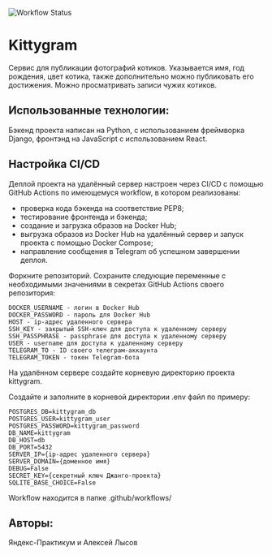 ![Workflow Status](https://github.com/nvdrmv/kittygram_final/actions/workflows/main.yml/badge.svg)

# **Kittygram**
Сервис для публикации фотографий котиков. Указывается имя, год рождения, цвет котика, также дополнительно можно публиковать его достижения. Можно просматривать записи чужих котиков.
## Использованные технологии:
Бэкенд проекта написан на Python, с использованием фреймворка Django, фронтэнд на JavaScript с использованием React.

## Настройка CI/CD

Деплой проекта на удалённый сервер настроен через CI/CD с помощью GitHub Actions по имеющемуся workflow, в котором реализованы:

* проверка кода бэкенда на соответствие PEP8;
* тестирование фронтенда и бэкенда;
* создание и загрузка образов на Docker Hub;
* выгрузка образов из Docker Hub на удалённый сервер и запуск проекта с помощью Docker Compose;
* направление сообщения в Telegram об успешном завершении деплоя.

Форкните репозиторий.
Сохраните следующие переменные с необходимыми значениями в секретах GitHub Actions своего репозитория:

```
DOCKER_USERNAME - логин в Docker Hub
DOCKER_PASSWORD - пароль для Docker Hub
HOST - ip-адрес удаленного сервера
SSH_KEY - закрытый SSH-ключ для доступа к удаленному серверу
SSH_PASSPHRASE - passphrase для доступа к удаленному серверу
USER - username для доступа к удаленному серверу
TELEGRAM_TO - ID своего телеграм-аккаунта
TELEGRAM_TOKEN - токен Telegram-бота
```

На удалённом сервере создайте корневую директорию проекта kittygram.

Создайте и заполните в корневой директории .env файл по примеру:
```
POSTGRES_DB=kittygram_db
POSTGRES_USER=kittygram_user
POSTGRES_PASSWORD=kittygram_password
DB_NAME=kittygram
DB_HOST=db
DB_PORT=5432
SERVER_IP={ip-адрес удаленного сервера}
SERVER_DOMAIN={доменное имя}
DEBUG=False
SECRET_KEY={секретный ключ Джанго-проекта}
SQLITE_BASE_CHOICE=False
```

Workflow находится в папке .github/workflows/


## Авторы:
Яндекс-Практикум и Алексей Лысов